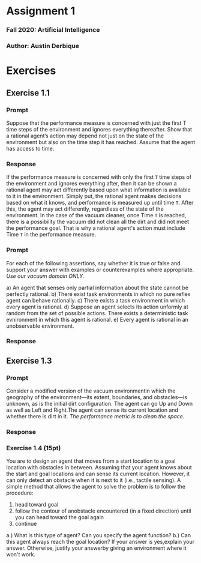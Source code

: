 # Assignment 1
### Fall 2020: Artificial Intelligence
### Author: Austin Derbique

# Exercises 

## Exercise 1.1
### Prompt
Suppose that the performance measure is concerned with just the first T time steps of the environment and ignores everything thereafter. Show that a rational agent’s action may depend not just on the state of the environment but also on the time step it has reached. Assume that the agent has access to time. 

### Response
If the performance measure is concerned with only the first `T` time steps of the environment and ignores everything after, then it can be shown a rational agent may act differently based upon what information is available to it in the environment. Simply put, the rational agent makes decisions based on what it knows, and performance is measured up until time `T`. After this, the agent may act differently, regardless of the state of the environment. In the case of the vacuum cleaner, once Time `T` is reached, there is a possibility the vacuum did not clean all the dirt and did not meet the performance goal. That is why a rational agent's action must include Time `T` in the performance measure.


### Prompt
For each of the following assertions, say whether it is true or false and support your answer with examples or counterexamples where appropriate. *Use our vacuum domain ONLY.*

a) An agent that senses only partial information about the state cannot be perfectly rational.
b) There exist task environments in which no pure reflex agent can behave rationally.
c) There exists a task environment in which every agent is rational.
d) Suppose an agent selects its action unformly at random from the set of possible actions. There exists a deterministic task evnironment in which this agent is rational.
e) Every agent is rational in an unobservable environment. 
### Response

## Exercise 1.3
### Prompt
Consider a modified version of the vacuum environmentin which the geography of the environment—its extent, boundaries, and obstacles—is unknown, as is the initial dirt configuration. The agent can go Up and Down as well as Left and Right.The agent can sense its current location and whether there is dirt in it. *The performance metric is to clean the space.*
### Response

### Exercise 1.4 (15pt)
You are to design an agent that moves from a start location to a goal location with obstacles in between. Assuming that your agent knows about the start and goal locations and can sense its current location. However, it can only detect an obstacle when it is next to it (i.e., tactile sensing). A simple method that allows the agent to solve the problem is to follow the procedure:

1) head toward goal
2) follow the contour of anobstacle encountered (in a fixed direction) until you can head toward the goal again
3) continue


a.) What is this type of agent? Can you specify the agent function? 
b.) Can this agent always reach the goal location? If your answer is yes,explain your answer. Otherwise, justify your answerby giving an environment where it won't work.
